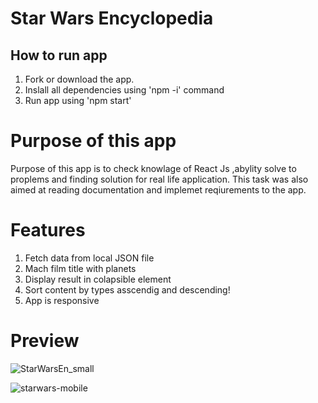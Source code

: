 #  Star Wars Encyclopedia

##  How to run app

1. Fork or download the app.
2. Inslall all dependencies using 'npm -i' command
3. Run app using 'npm start'

#  Purpose of this app

Purpose of this app is to check knowlage of React Js ,abylity solve to proplems
and finding solution for real life application. This task was also aimed at reading
documentation and implemet reqiurements to the app.

# Features 

1. Fetch data from local JSON file
2. Mach film title with planets 
3. Display  result in colapsible element
4. Sort content by types asscendig and descending!
5. App is responsive


#  Preview

![StarWarsEn_small](https://user-images.githubusercontent.com/78264646/168216114-c4a7d8fd-05f5-4fb5-8820-a971990161e2.png)

![starwars-mobile](https://user-images.githubusercontent.com/78264646/168215756-85860a9b-08a0-4ef8-9108-7a256e678478.PNG)
